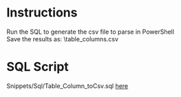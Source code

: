 # Instructions
Run the SQL to generate the csv file to parse in PowerShell<br>
Save the results as:  \table_columns.csv

# SQL Script
Snippets/Sql/Table_Column_toCsv.sql
[here](Snippets/Sql/Table_Column_toCsv.sql)
